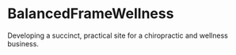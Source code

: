 # BalancedFrameWellness
Developing a succinct, practical site for a chiropractic and wellness business.
